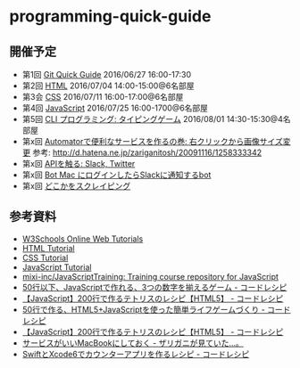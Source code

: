 # programming-quick-guide

## 開催予定

- 第1回 [Git Quick Guide](https://github.com/syokenz/programming-quick-guide/tree/master/20160627_git) 2016/06/27 16:00-17:30
- 第2回 [HTML](https://github.com/syokenz/programming-quick-guide/tree/master/20160704_html) 2016/07/04 14:00-15:00@6名部屋
- 第3会 [CSS](https://github.com/syokenz/programming-quick-guide/tree/master/20160711_css) 2016/07/11 16:00-17:00@6名部屋
- 第4回 [JavaScript](https://github.com/syokenz/programming-quick-guide/tree/master/20160725_javascript) 2016/07/25 16:00-1700@6名部屋
- 第5回 [CLI プログラミング: タイピングゲーム](https://github.com/syokenz/programming-quick-guide/tree/master/20160801_cli) 2016/08/01 14:30-15:30@4名部屋
- 第x回 [Automatorで便利なサービスを作るの巻: 右クリックから画像サイズ変更]()  参考: http://d.hatena.ne.jp/zariganitosh/20091116/1258333342
- 第x回 [APIを触る: Slack, Twitter]()
- 第x回 [Bot Mac にログインしたらSlackに通知するbot]()
- 第x回 [どこかをスクレイピング]()

## 参考資料

- [W3Schools Online Web Tutorials](http://www.w3schools.com/)
- [HTML Tutorial](http://www.w3schools.com/html/default.asp)
- [CSS Tutorial](http://www.w3schools.com/css/default.asp)
- [JavaScript Tutorial](http://www.w3schools.com/js/default.asp)
- [mixi-inc/JavaScriptTraining: Training course repository for JavaScript](https://github.com/mixi-inc/JavaScriptTraining)
- [50行以下、JavaScriptで作れる、3つの数字を揃えるゲーム - コードレシピ](http://coderecipe.jp/recipe/9QYJVjFHSt/)
- [【JavaScript】200行で作るテトリスのレシピ【HTML5】 - コードレシピ](http://coderecipe.jp/recipe/iHjJBJx9Si/)
- [50行で作る、HTML5+JavaScriptを使った簡単ライフゲームづくり - コードレシピ](http://coderecipe.jp/recipe/UBsk3rPZSX/)
- [【JavaScript】200行で作るテトリスのレシピ【HTML5】 - コードレシピ](http://coderecipe.jp/recipe/iHjJBJx9Si/)
- [サービスがいいMacBookにしておく - ザリガニが見ていた...。](http://d.hatena.ne.jp/zariganitosh/20091116/1258333342)
- [SwiftとXcode6でカウンターアプリを作るレシピ - コードレシピ](http://coderecipe.jp/recipe/4as5Ari4QI/)

